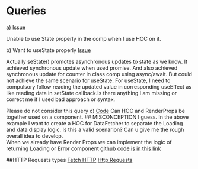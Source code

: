 # Queries

a) [Issue](https://codesandbox.io/s/cool-hermann-hncn2)

Unable to use State properly in the comp when I use HOC on it.


b) Want to useState properly
[Issue](https://codesandbox.io/s/pensive-lumiere-lggyy)

Actually seState() promotes asynchronous updates to state as we know.
It achieved synchronous update when used promise. And also achieved synchronous update for counter in class comp using async/await.
But could not achieve the same scenario for useState. For useState, I need to compulsory follow reading the updated value in corresponding useEffect as like reading data in setState callback.Is there anything I am missing or correct me if I used bad approach or syntax. 


Please do not consider this query
c) [Code](https://codesandbox.io/s/dazzling-bas-rwm88)
    Can HOC and RenderProps be together used on a component. ## MISCONCEPTION I guess.
    In the above example I want to create a HOC for DataFetcher to separate the Loading and data display logic. Is this a valid scenarion? Can u give me the rough overall idea to develop.    
    When we already have Render Props we can implement the logic of returning Loading or Error component
    [github code is in this link](https://github.com/Tirunagari-Harika/react-api-data-display/tree/master/RenderProps)  
  
 
 ##HTTP Requests types
 [Fetch HTTP](http://github.com/Tirunagari-Harika/react-api-data-display)
 <a href="http://github.com/Tirunagari-Harika/react-api-data-display" target="_blank">Http Requests</a>
 
 
    
    
    
    
   







